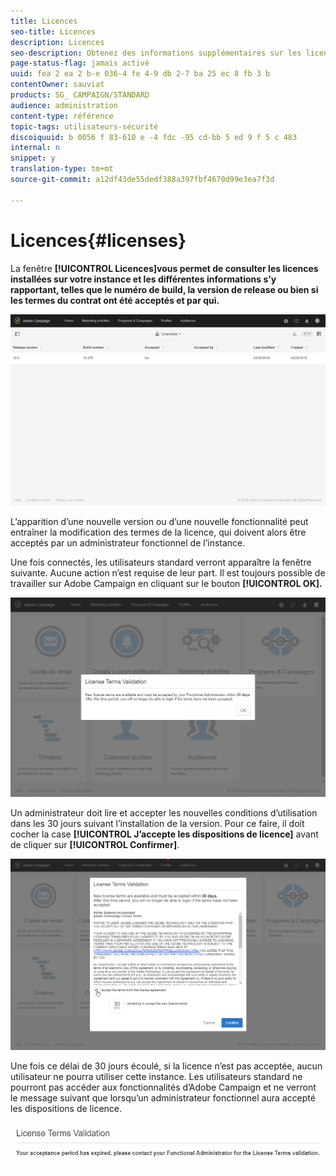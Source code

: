 ```yaml
---
title: Licences
seo-title: Licences
description: Licences
seo-description: Obtenez des informations supplémentaires sur les licences installées sur votre instance.
page-status-flag: jamais activé
uuid: fea 2 ea 2 b-e 036-4 fe 4-9 db 2-7 ba 25 ec 8 fb 3 b
contentOwner: sauviat
products: SG_ CAMPAIGN/STANDARD
audience: administration
content-type: référence
topic-tags: utilisateurs-sécurité
discoiquuid: b 0056 f 83-610 e -4 fdc -95 cd-bb 5 ed 9 f 5 c 483
internal: n
snippet: y
translation-type: tm+mt
source-git-commit: a12df43de55dedf388a397fbf4670d99e3ea7f3d

---
```



# Licences{#licenses}

La fenêtre **[!UICONTROL Licences]vous permet de consulter les licences installées sur votre instance et les différentes informations s’y rapportant, telles que le numéro de build, la version de release ou bien si les termes du contrat ont été acceptés et par qui.**

![](assets/license_1.png)

L’apparition d’une nouvelle version ou d’une nouvelle fonctionnalité peut entraîner la modification des termes de la licence, qui doivent alors être acceptés par un administrateur fonctionnel de l’instance.

Une fois connectés, les utilisateurs standard verront apparaître la fenêtre suivante. Aucune action n’est requise de leur part. Il est toujours possible de travailler sur Adobe Campaign en cliquant sur le bouton **[!UICONTROL OK].**

![](assets/license_2.png)

Un administrateur doit lire et accepter les nouvelles conditions d’utilisation dans les 30 jours suivant l’installation de la version. Pour ce faire, il doit cocher la case **[!UICONTROL J’accepte les dispositions de licence]** avant de cliquer sur **[!UICONTROL Confirmer]**.

![](assets/license_3.png)

Une fois ce délai de 30 jours écoulé, si la licence n’est pas acceptée, aucun utilisateur ne pourra utiliser cette instance. Les utilisateurs standard ne pourront pas accéder aux fonctionnalités d’Adobe Campaign et ne verront le message suivant que lorsqu’un administrateur fonctionnel aura accepté les dispositions de licence.

![](assets/license_4.png)

